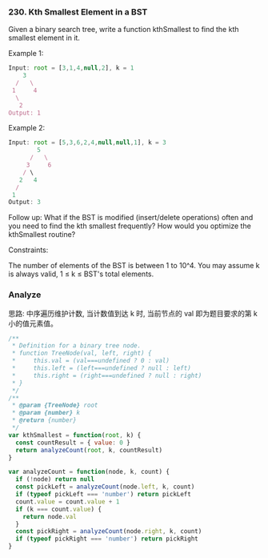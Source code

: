 <!--
abbrlink: 7oyb6t3w
-->

### 230. Kth Smallest Element in a BST

Given a binary search tree, write a function kthSmallest to find the kth smallest element in it.

Example 1:

```js
Input: root = [3,1,4,null,2], k = 1
    3
  /   \
 1     4
  \
   2
Output: 1
```

Example 2:

```js
Input: root = [5,3,6,2,4,null,null,1], k = 3
        5
      /   \
     3     6
    / \
   2   4
  /
 1
Output: 3
```

Follow up:
What if the BST is modified (insert/delete operations) often and you need to find the kth smallest frequently? How would you optimize the kthSmallest routine?

Constraints:

The number of elements of the BST is between 1 to 10^4.
You may assume k is always valid, 1 ≤ k ≤ BST's total elements.

### Analyze

思路: 中序遍历维护计数, 当计数值到达 k 时, 当前节点的 val 即为题目要求的第 k 小的值元素值。

```js
/**
 * Definition for a binary tree node.
 * function TreeNode(val, left, right) {
 *     this.val = (val===undefined ? 0 : val)
 *     this.left = (left===undefined ? null : left)
 *     this.right = (right===undefined ? null : right)
 * }
 */
/**
 * @param {TreeNode} root
 * @param {number} k
 * @return {number}
 */
var kthSmallest = function(root, k) {
  const countResult = { value: 0 }
  return analyzeCount(root, k, countResult)
}

var analyzeCount = function(node, k, count) {
  if (!node) return null
  const pickLeft = analyzeCount(node.left, k, count)
  if (typeof pickLeft === 'number') return pickLeft
  count.value = count.value + 1
  if (k === count.value) {
    return node.val
  }
  const pickRight = analyzeCount(node.right, k, count)
  if (typeof pickRight === 'number') return pickRight
}
```
